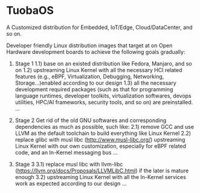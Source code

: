 # TuobaOS
A Customized distribution for Embedded, IoT/Edge, Cloud/DataCenter, and so on. 

Developer friendly Linux distribution images that target at on Open Hardware development boards to achieve the following goals gradually:

1) Stage 1
   1.1) base on an existed distribution like Fedora, Manjaro, and so on 
   1.2) upstreaming Linux Kernel with all the necessary HCI related features (e.g., eBPF, Virtualization, Debugging, Networking,     
        Storage…)enabled according to our design 
   1.3) all the necessary development required packages (such as that for programming language runtimes, developer toolkits, 
        virtualization softwares, devops utilities, HPC/AI frameworks, security tools, and so on) are preinstalled.
   ...

2) Stage 2
   Get rid of the old GNU softwares and corresponding dependencies as much as possible, such like: 
   2.1) remove GCC and use LLVM as the default toolchain to build everything like Linux Kernel
   2.2) replace glibc with musl libc (http://www.musl-libc.org/) upstreaming Linux Kernel with our own customization, 
        especially for eBPF related code, and an In-Kernel messaging bus
   ...
  
3) Stage 3
   3.1) replace musl libc with llvm-libc (https://llvm.org/docs/Proposals/LLVMLibC.html) if the later is mature enough 
   3.2) upstreaming Linux Kernel with all the In-Kernel services work as expected according to our design
…


    

